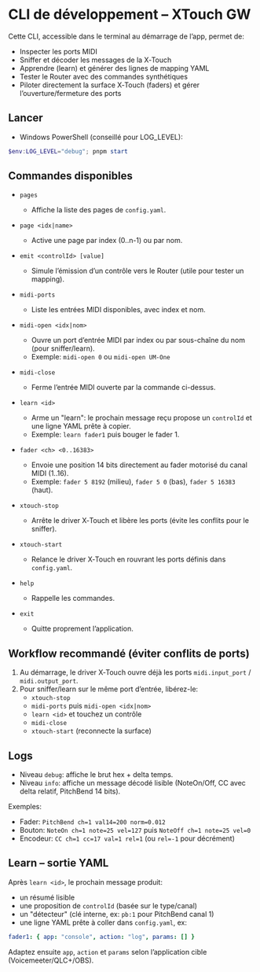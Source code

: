 # CLI de développement – XTouch GW

Cette CLI, accessible dans le terminal au démarrage de l’app, permet de:
- Inspecter les ports MIDI
- Sniffer et décoder les messages de la X‑Touch
- Apprendre (learn) et générer des lignes de mapping YAML
- Tester le Router avec des commandes synthétiques
- Piloter directement la surface X‑Touch (faders) et gérer l’ouverture/fermeture des ports

## Lancer

- Windows PowerShell (conseillé pour LOG_LEVEL):
```powershell
$env:LOG_LEVEL="debug"; pnpm start
```

## Commandes disponibles

- `pages`
  - Affiche la liste des pages de `config.yaml`.

- `page <idx|name>`
  - Active une page par index (0..n-1) ou par nom.

- `emit <controlId> [value]`
  - Simule l’émission d’un contrôle vers le Router (utile pour tester un mapping).

- `midi-ports`
  - Liste les entrées MIDI disponibles, avec index et nom.

- `midi-open <idx|nom>`
  - Ouvre un port d’entrée MIDI par index ou par sous-chaîne du nom (pour sniffer/learn).
  - Exemple: `midi-open 0` ou `midi-open UM-One`

- `midi-close`
  - Ferme l’entrée MIDI ouverte par la commande ci-dessus.

- `learn <id>`
  - Arme un "learn": le prochain message reçu propose un `controlId` et une ligne YAML prête à copier.
  - Exemple: `learn fader1` puis bouger le fader 1.

- `fader <ch> <0..16383>`
  - Envoie une position 14 bits directement au fader motorisé du canal MIDI (1..16).
  - Exemple: `fader 5 8192` (milieu), `fader 5 0` (bas), `fader 5 16383` (haut).

- `xtouch-stop`
  - Arrête le driver X‑Touch et libère les ports (évite les conflits pour le sniffer).

- `xtouch-start`
  - Relance le driver X‑Touch en rouvrant les ports définis dans `config.yaml`.

- `help`
  - Rappelle les commandes.

- `exit`
  - Quitte proprement l’application.

## Workflow recommandé (éviter conflits de ports)

1. Au démarrage, le driver X‑Touch ouvre déjà les ports `midi.input_port` / `midi.output_port`.
2. Pour sniffer/learn sur le même port d’entrée, libérez-le:
   - `xtouch-stop`
   - `midi-ports` puis `midi-open <idx|nom>`
   - `learn <id>` et touchez un contrôle
   - `midi-close`
   - `xtouch-start` (reconnecte la surface)

## Logs

- Niveau `debug`: affiche le brut hex + delta temps.
- Niveau `info`: affiche un message décodé lisible (NoteOn/Off, CC avec delta relatif, PitchBend 14 bits).

Exemples:
- Fader: `PitchBend ch=1 val14=200 norm=0.012`
- Bouton: `NoteOn ch=1 note=25 vel=127` puis `NoteOff ch=1 note=25 vel=0`
- Encodeur: `CC ch=1 cc=17 val=1 rel=1` (ou `rel=-1` pour décrément)

## Learn – sortie YAML

Après `learn <id>`, le prochain message produit:
- un résumé lisible
- une proposition de `controlId` (basée sur le type/canal)
- un "détecteur" (clé interne, ex: `pb:1` pour PitchBend canal 1)
- une ligne YAML prête à coller dans `config.yaml`, ex:

```yaml
fader1: { app: "console", action: "log", params: [] }
```

Adaptez ensuite `app`, `action` et `params` selon l’application cible (Voicemeeter/QLC+/OBS).
